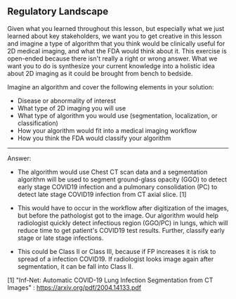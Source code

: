 ## Regulatory Landscape
Given what you learned throughout this lesson, but especially what we just learned about key stakeholders, we want you to get creative in this lesson and imagine a type of algorithm that you think would be clinically useful for 2D medical imaging, and what the FDA would think about it. This exercise is open-ended because there isn't really a right or wrong answer. What we want you to do is synthesize your current knowledge into a holistic idea about 2D imaging as it could be brought from bench to bedside.<br>

Imagine an algorithm and cover the following elements in your solution:
- Disease or abnormality of interest
- What type of 2D imaging you will use
- What type of algorithm you would use (segmentation, localization, or classification)
- How your algorithm would fit into a medical imaging workflow
- How you think the FDA would classify your algorithm
---
Answer:<br>
- The algorithm would use Chest CT scan data and a segmentation algorithm will be used to segment ground-glass opacity (GGO) to detect early stage COVID19 infection and a pulmonary consolidation (PC) to detect late stage COVID19 infection from CT axial slice. [1]

- This would have to occur in the workflow after digitization of the images, but before the pathologist got to the image. Our algorithm would help radiologist quickly detect infectious region (GGO/PC)  in lungs, which will reduce time to get patient's COVID19 test results. Further, classify early stage or late stage infections.

- This could be Class II or Class III, because if FP increases it is risk to spread of a infection COVID19. If radiologist looks image again after segmentation, it can be fall into Class II.

[1] "Inf-Net: Automatic COVID-19 Lung Infection Segmentation from CT Images" : https://arxiv.org/pdf/2004.14133.pdf